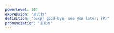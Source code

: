 ```yaml
---
powerlevel: 140
expression: "またね"
definition: "(exp) good-bye; see you later; (P)"
pronunciation: "またね"
---
```

